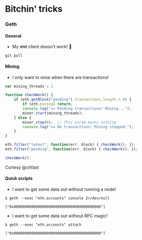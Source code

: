 # Bitchin' tricks

### Geth

#### General

* My ~~shit~~ client doesn't work! :fu:

```
git pull
```

#### Mining

* I only want to mine when there are transactions!

```javascript
var mining_threads = 1

function checkWork() {
    if (eth.getBlock("pending").transactions.length > 0) {
        if (eth.mining) return;
        console.log("== Pending transactions! Mining...");
        miner.start(mining_threads);
    } else {
        miner.stop(0);  // This param means nothing
        console.log("== No transactions! Mining stopped.");
    }
}

eth.filter("latest", function(err, block) { checkWork(); });
eth.filter("pending", function(err, block) { checkWork(); });

checkWork();
```

Curtesy @chfast

#### Quick scripts

 * I want to get some data out without running a node!

```
$ geth --exec "eth.accounts" console 2>/dev/null

["0x0000000000000000000000000000000000000000"]
```

 * I want to get some data out without RPC magic!

```
$ geth --exec "eth.accounts" attach

["0x0000000000000000000000000000000000000000"]
```